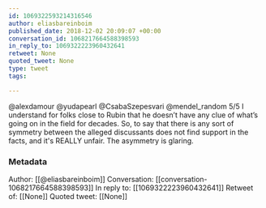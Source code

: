 ```yaml
---
id: 1069322593214316546
author: eliasbareinboim
published_date: 2018-12-02 20:09:07 +00:00
conversation_id: 1068217664588398593
in_reply_to: 1069322223960432641
retweet: None
quoted_tweet: None
type: tweet
tags:

---
```


@alexdamour @yudapearl @CsabaSzepesvari @mendel_random 5/5 I understand for folks close to Rubin that he doesn’t have any clue of what’s going on in the field for decades. So, to say that there is any sort of symmetry between the alleged discussants does not find support in the facts, and it's REALLY unfair. The asymmetry is glaring.

### Metadata

Author: [[@eliasbareinboim]]
Conversation: [[conversation-1068217664588398593]]
In reply to: [[1069322223960432641]]
Retweet of: [[None]]
Quoted tweet: [[None]]
